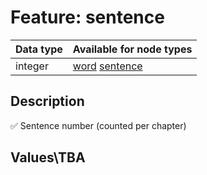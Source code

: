 <h1>Feature: sentence</h1>

<table>
<thead>
<tr>
  <th>Data type</th>
  <th>Available for node types</th>
</tr>
</thead>
<tbody>
<tr>
  <td>integer</td>
  <td><A HREF="featurebynodetype.md#word">word</A> <A HREF="featurebynodetype.md#sentence">sentence</A></td>
</tr>
</tbody>
</table>

<h2>Description</h2>

<p>✅ Sentence number (counted per chapter)</p>

<h2>Values\TBA</h2>
